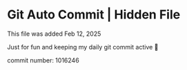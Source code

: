 # Git Auto Commit | Hidden File

This file was added Feb 12, 2025

Just for fun and keeping my daily git commit active 🤪

commit number: 1016246
